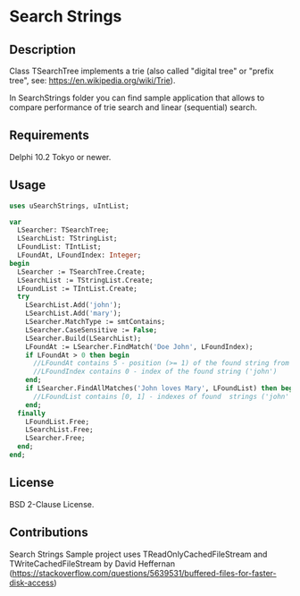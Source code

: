 # Search Strings

## Description

Class TSearchTree implements a trie (also called "digital tree" or "prefix tree", see: https://en.wikipedia.org/wiki/Trie).

In SearchStrings folder you can find sample application that allows to compare performance of trie search and linear (sequential) search.

## Requirements

Delphi 10.2 Tokyo or newer.

## Usage

```pascal
uses uSearchStrings, uIntList;

var
  LSearcher: TSearchTree;
  LSearchList: TStringList;
  LFoundList: TIntList;
  LFoundAt, LFoundIndex: Integer;
begin
  LSearcher := TSearchTree.Create; 
  LSearchList := TStringList.Create;
  LFoundList := TIntList.Create;
  try
    LSearchList.Add('john');
    LSearchList.Add('mary');
    LSearcher.MatchType := smtContains;
    LSearcher.CaseSensitive := False;
    LSearcher.Build(LSearchList);
    LFoundAt := LSearcher.FindMatch('Doe John', LFoundIndex);
    if LFoundAt > 0 then begin
      //LFoundAt contains 5 - position (>= 1) of the found string from LSearchList ('john')
      //LFoundIndex contains 0 - index of the found string ('john')
    end;
    if LSearcher.FindAllMatches('John loves Mary', LFoundList) then begin
      //LFoundList contains [0, 1] - indexes of found  strings ('john' and 'mary')
    end;
  finally
    LFoundList.Free;
    LSearchList.Free;
    LSearcher.Free;
  end;
end;
```

## License

BSD 2-Clause License.

## Contributions

Search Strings Sample project uses TReadOnlyCachedFileStream and TWriteCachedFileStream by David Heffernan (https://stackoverflow.com/questions/5639531/buffered-files-for-faster-disk-access)
